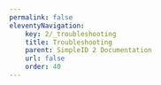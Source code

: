 ```yaml
---
permalink: false
eleventyNavigation:
    key: 2/_troubleshooting
    title: Troubleshooting
    parent: SimpleID 2 Documentation
    url: false
    order: 40
---
```

